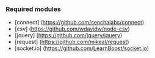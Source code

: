 ### Required modules

* [connect] (https://github.com/senchalabs/connect)
* [csv] (https://github.com/wdavidw/node-csv)
* [jquery] (https://github.com/jquery/jquery)
* [request] (https://github.com/mikeal/request)
* [socket.io] (https://github.com/LearnBoost/socket.io)